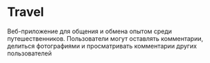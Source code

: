 # Travel
Веб-приложение для общения и обмена опытом среди путешественников. Пользователи могут оставлять комментарии, делиться фотографиями и просматривать комментарии других пользователей
